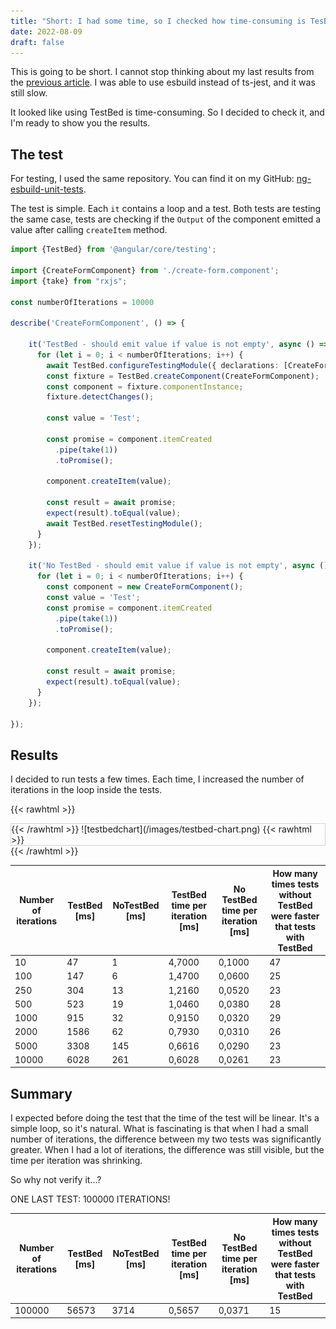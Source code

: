 ```yaml
---
title: "Short: I had some time, so I checked how time-consuming is TesBed"
date: 2022-08-09
draft: false
---
```


This is going to be short.
I cannot stop
thinking about my last results from the [previous article](https://mythical-angular.dev/posts/ngc-esbuild-jest/).
I was able to use esbuild instead of ts-jest, and it was still slow.

It looked like using TestBed is time-consuming. So I decided to check it, and I'm ready to show you the results.

## The test

For testing, I used the same repository.
You can find it on my GitHub: [ng-esbuild-unit-tests](https://github.com/galczo5/ng-esbuild-unit-tests).

The test is simple. Each `it` contains a loop and a test.
Both tests are testing the same case,
tests are checking if the `Output` of the component emitted a value after calling `createItem` method.

```typescript
import {TestBed} from '@angular/core/testing';

import {CreateFormComponent} from './create-form.component';
import {take} from "rxjs";

const numberOfIterations = 10000

describe('CreateFormComponent', () => {

    it('TestBed - should emit value if value is not empty', async () => {
      for (let i = 0; i < numberOfIterations; i++) {
        await TestBed.configureTestingModule({ declarations: [CreateFormComponent] }).compileComponents();
        const fixture = TestBed.createComponent(CreateFormComponent);
        const component = fixture.componentInstance;
        fixture.detectChanges();

        const value = 'Test';

        const promise = component.itemCreated
          .pipe(take(1))
          .toPromise();

        component.createItem(value);

        const result = await promise;
        expect(result).toEqual(value);
        await TestBed.resetTestingModule();
      }
    });

    it('No TestBed - should emit value if value is not empty', async () => {
      for (let i = 0; i < numberOfIterations; i++) {
        const component = new CreateFormComponent();
        const value = 'Test';
        const promise = component.itemCreated
          .pipe(take(1))
          .toPromise();

        component.createItem(value);

        const result = await promise;
        expect(result).toEqual(value);
      }
    });

});
```

## Results

I decided to run tests a few times. Each time, I increased the number of iterations in the loop inside the tests.

{{< rawhtml >}}
<div style="border: 1px solid lightgray;">
{{< /rawhtml >}}
![testbedchart](/images/testbed-chart.png)
{{< rawhtml >}}
</div>
{{< /rawhtml >}}


| Number of iterations | TestBed \[ms\] | NoTestBed \[ms\] | TestBed time per iteration \[ms\] | No TestBed time per iteration \[ms\] | How many times tests without TestBed were faster that tests with TestBed |
|----------------------|----------------|------------------|-----------------------------------|--------------------------------------|--------------------------------------------------------------------------|
| 10                   | 47             | 1                | 4,7000                            | 0,1000                               | 47                                                                       |
| 100                  | 147            | 6                | 1,4700                            | 0,0600                               | 25                                                                       |
| 250                  | 304            | 13               | 1,2160                            | 0,0520                               | 23                                                                       |
| 500                  | 523            | 19               | 1,0460                            | 0,0380                               | 28                                                                       |
| 1000                 | 915            | 32               | 0,9150                            | 0,0320                               | 29                                                                       |
| 2000                 | 1586           | 62               | 0,7930                            | 0,0310                               | 26                                                                       |
| 5000                 | 3308           | 145              | 0,6616                            | 0,0290                               | 23                                                                       |
| 10000                | 6028           | 261              | 0,6028                            | 0,0261                               | 23                                                                       |

## Summary

I expected before doing the test that the time of the test will be linear.
It's a simple loop, so it's natural.
What is fascinating is that when I had a small number of iterations,
the difference between my two tests was significantly greater.
When I had a lot of iterations, the difference was still visible, but the time per iteration was shrinking.

So why not verify it...?

ONE LAST TEST: 100000 ITERATIONS!

| Number of iterations | TestBed \[ms\] | NoTestBed \[ms\] | TestBed time per iteration \[ms\] | No TestBed time per iteration \[ms\] | How many times tests without TestBed were faster that tests with TestBed |
|----------------------|----------------|------------------|-----------------------------------|--------------------------------------|--------------------------------------------------------------------------|
| 100000               | 56573          | 3714             | 0,5657                            | 0,0371                               | 15                                                                       |
